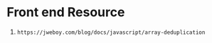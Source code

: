 
Front end Resource
====
1. `https://jweboy.com/blog/docs/javascript/array-deduplication`
<pre>

</pre>
